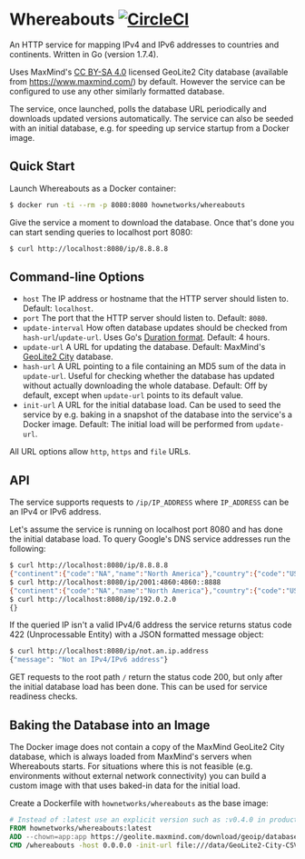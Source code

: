 # Whereabouts [![CircleCI](https://circleci.com/gh/HowNetWorks/whereabouts.svg?style=shield)](https://circleci.com/gh/HowNetWorks/whereabouts)

An HTTP service for mapping IPv4 and IPv6 addresses to countries and continents.
Written in Go (version 1.7.4).

Uses MaxMind's [CC BY-SA 4.0](https://creativecommons.org/licenses/by-sa/4.0/)
licensed GeoLite2 City database (available from https://www.maxmind.com/) by
default. However the service can be configured to use any other similarly
formatted database.

The service, once launched, polls the database URL periodically and downloads
updated versions automatically. The service can also be seeded with an initial
database, e.g. for speeding up service startup from a Docker image.

## Quick Start

Launch Whereabouts as a Docker container:

```sh
$ docker run -ti --rm -p 8080:8080 hownetworks/whereabouts
```

Give the service a moment to download the database. Once that's done you
can start sending queries to localhost port 8080:

```sh
$ curl http://localhost:8080/ip/8.8.8.8
```

## Command-line Options

- `host` The IP address or hostname that the HTTP server should listen to. Default: `localhost`.
- `port` The port that the HTTP server should listen to. Default: `8080`.
- `update-interval` How often database updates should be checked from `hash-url`/`update-url`. Uses Go's [Duration format](https://golang.org/pkg/time/#ParseDuration). Default: 4 hours.
- `update-url` A URL for updating the database. Default: MaxMind's [GeoLite2 City](https://dev.maxmind.com/geoip/geoip2/geolite2/) database.
- `hash-url` A URL pointing to a file containing an MD5 sum of the data in `update-url`. Useful for checking whether the database has updated without actually downloading the whole database. Default: Off by default, except when `update-url` points to its default value.
- `init-url` A URL for the initial database load. Can be used to seed the service by e.g. baking in a snapshot of the database into the service's a Docker image. Default: The initial load will be performed from `update-url`.

All URL options allow `http`, `https` and `file` URLs.

## API

The service supports requests to `/ip/IP_ADDRESS` where `IP_ADDRESS`
can be an IPv4 or IPv6 address.

Let's assume the service is running on localhost port 8080 and has done the
initial database load. To query Google's DNS service addresses run the following:

```sh
$ curl http://localhost:8080/ip/8.8.8.8
{"continent":{"code":"NA","name":"North America"},"country":{"code":"US","name":"United States"},"city":"Mountain View"}
$ curl http://localhost:8080/ip/2001:4860:4860::8888
{"continent":{"code":"NA","name":"North America"},"country":{"code":"US","name":"United States"}}
$ curl http://localhost:8080/ip/192.0.2.0
{}
```

If the queried IP isn't a valid IPv4/6 address the service returns status code
422 (Unprocessable Entity) with a JSON formatted message object:

```sh
$ curl http://localhost:8080/ip/not.an.ip.address
{"message": "Not an IPv4/IPv6 address"}
```

GET requests to the root path `/` return the status code 200, but only after the
initial database load has been done. This can be used for service readiness
checks.

## Baking the Database into an Image

The Docker image does not contain a copy of the MaxMind GeoLite2 City
database, which is always loaded from MaxMind's servers when Whereabouts
starts. For situations where this is not feasible (e.g. environments without
external network connectivity) you can build a custom image with that uses
baked-in data for the initial load.

Create a Dockerfile with `hownetworks/whereabouts` as the base image:

```dockerfile
# Instead of :latest use an explicit version such as :v0.4.0 in production
FROM hownetworks/whereabouts:latest
ADD --chown=app:app https://geolite.maxmind.com/download/geoip/database/GeoLite2-City-CSV.zip /data/
CMD /whereabouts -host 0.0.0.0 -init-url file:///data/GeoLite2-City-CSV.zip
```
